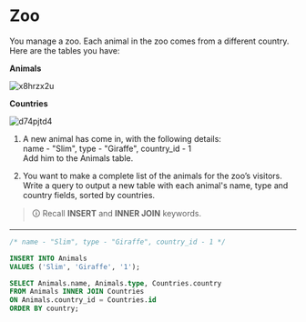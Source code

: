 # Zoo
You manage a zoo. Each animal in the zoo comes from a different country. Here are the tables you have:  

**Animals**

![x8hrzx2u](https://user-images.githubusercontent.com/94882786/165198311-5722d0bf-792f-4457-b54a-22804199c705.jpg)

**Countries**

![d74pjtd4](https://user-images.githubusercontent.com/94882786/165198319-f23c17b8-17c6-4e68-b4e6-fe4f50181ae2.jpg)

1) A new animal has come in, with the following details:  
name - "Slim", type - "Giraffe", country_id - 1  
Add him to the Animals table.  

2) You want to make a complete list of the animals for the zoo’s visitors. Write a query to output a new table with each animal's name, type and country fields, sorted by countries.

>🛈 Recall **INSERT** and **INNER JOIN** keywords.

---

```sql
/* name - "Slim", type - "Giraffe", country_id - 1 */

INSERT INTO Animals
VALUES ('Slim', 'Giraffe', '1');

SELECT Animals.name, Animals.type, Countries.country
FROM Animals INNER JOIN Countries
ON Animals.country_id = Countries.id
ORDER BY country;
```
